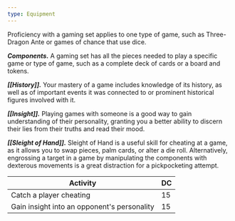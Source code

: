 ```yaml
---
type: Equipment
---
```

Proficiency with a gaming set applies to one type of game, such as Three-Dragon Ante or games of chance that use dice.

**_Components._** A gaming set has all the pieces needed to play a specific game or type of game, such as a complete deck of cards or a board and tokens.

**_[[History]]._** Your mastery of a game includes knowledge of its history, as well as of important events it was connected to or prominent historical figures involved with it.

**_[[Insight]]._** Playing games with someone is a good way to gain understanding of their personality, granting you a better ability to discern their lies from their truths and read their mood.

**_[[Sleight of Hand]]._** Sleight of Hand is a useful skill for cheating at a game, as it allows you to swap pieces, palm cards, or alter a die roll. Alternatively, engrossing a target in a game by manipulating the components with dexterous movements is a great distraction for a pickpocketing attempt.

| Activity                                    | DC  |
| ------------------------------------------- | --- |
| Catch a player cheating                     | 15  |
| Gain insight into an opponent's personality | 15  |